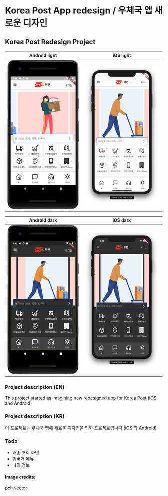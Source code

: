 # Korea Post App redesign / 우체국 앱 새로운 디자인

## Korea Post Redesign Project
Android light            |  iOS light
:-------------------------:|:-------------------------:
![Android screenshot](https://github.com/i2gor87/korea_post_redesign/blob/master/img/koreapost_android_light.png)  |  ![iOS screenshot](https://github.com/i2gor87/korea_post_redesign/blob/master/img/koreapost_ios_light.png)

Android dark            |  iOS dark
:-------------------------:|:-------------------------:
![Android screenshot](https://github.com/i2gor87/korea_post_redesign/blob/master/img/koreapost_android_dark.png)  |  ![iOS screenshot](https://github.com/i2gor87/korea_post_redesign/blob/master/img/koreapost_ios_dark.png)


### Project description (EN)

This project started as imagining new redesigned app for Korea Post (iOS and Android)

### Project description (KR)

이 프로젝트는 우체국 앱에 새로운 디자인을 입힌 프로젝트입니다 (iOS 와 Android)


### Todo

- 배송 조회 화면
- 햄버거 메뉴
- 나의 정보

#### Image credits:

[pch.vector](https://www.freepik.com/free-photos-vectors/people)
